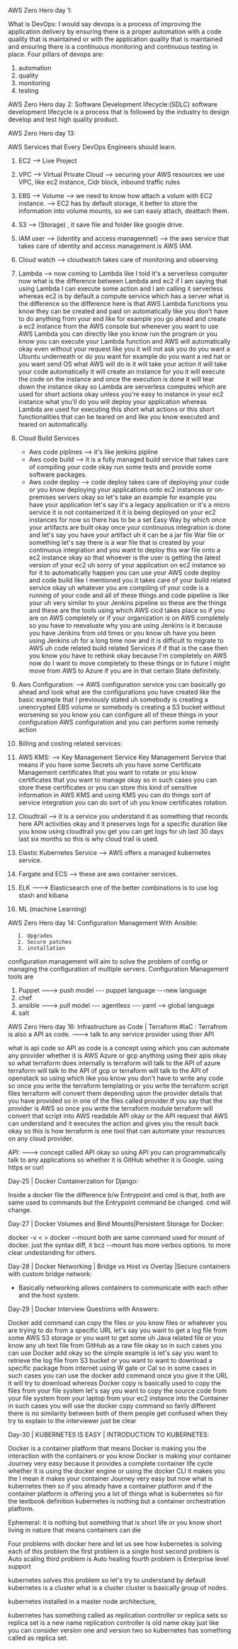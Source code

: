 AWS Zero Hero day 1:

What is DevOps:
I would say devops is a process of improving the application delivery by ensuring there is a proper automation with a code quality that is maintained or with the application quality that is maintained and ensuring there is a continuous monitoring and continuous testing in place. 
Four pillars of devops are:
1. automation
2. quality
3. monitoring 
4. testing

AWS Zero Hero day 2:
Software Development lifecycle:(SDLC)
software development lifecycle is a process that is followed by the industry to design
develop and test high quality product.


AWS Zero Hero day 13: 

AWS Services that Every DevOps Engineers should learn.

1.  EC2 --> Live Project
2.  VPC --> Virtual Private Cloud -->  securing your AWS resources we use VPC, like ec2 instance, Cidr block, inbound traffic rules
3.  EBS --> Volume --> we need to know how attach a volum with EC2 instance. --> EC2 has by default storage,
    it better to store the information into volume mounts, so we can easiy attach, deattach them.
4. S3 --> (Storage) , it save file and folder like google drive.
5. IAM  user --> (identity and access managemnet) --> the aws service that takes care of identity and access management is AWS IAM.
6. Cloud watch --> cloudwatch takes care of monitoring and observing
7. Lambda -->
   now coming to Lambda like I told it's a serverless computer now what is the difference between Lambda and ec2 if I am
   saying that using Lambda I can execute some action and I am calling it serverless whereas ec2 is by default a compute service which has a server
   what is the difference so the difference here is that AWS Lambda functions you know they can be created and paid on automatically
   like you don't have to do anything from your end like for example you go ahead and create a ec2 instance from the AWS console but whenever
   you want to use AWS Lambda you can directly like you know run the program or you know you can execute your Lambda function and AWS
   will automatically okay even without your request like you it will not ask you do you want a Ubuntu underneath or do you
   want for example do you want a red hat or you want send OS what AWS will do is it will take your action it will take your
   code automatically it will create an instance for you it will execute the code on the instance and once the execution is done it will tear down
   the instance okay so Lambda are serverless computes which are used for short actions okay unless you're easy to instance in your
   ec2 instance what you'll do you will deploy your application whereas Lambda are used for executing this short what actions or this short
   functionalities that can be teared on and like you know executed and teared on automatically.
   

8. Cloud Build Services
   - Aws code piplines --> it's like jenkins pipline
   - Aws code build    --> it is a fully managed build service that takes care of
                           compiling your code okay run some tests and provide some
                           software packages.
   - Aws code deploy   --> code deploy takes care of deploying your code or you know deploying your applications
                           onto ec2 instances or on-premises servers okay so let's take an example for example you have your application let's say it's a legacy application or it's a micro service it is not containerized it it is being deployed on your ec2 instances for now so there has to be a set Easy Way by which once your artifacts are built okay once your continuous integration is done and let's say you have your artifact uh it can be a jar file War file or something let's say there is a war file that is created by your continuous integration and you want to deploy this war file onto a ec2 instance okay so that whoever is the user is getting the latest version of your ec2 uh sorry of your application on ec2 instance so for it to automatically happen you can use your AWS code deploy and code build like I mentioned you it takes care of your build related service okay uh whatever you are compiling of your code is a running of your code and all of these things and code pipeline is like your uh very similar to your Jenkins pipeline so these are the things and these are the tools using which AWS cicd takes place so if you are on AWS completely or if your organization is on AWS completely so you have to reevaluate why you are using Jenkins is it because you have Jenkins from old times or you know uh have you been using Jenkins uh for a long time now and it is difficult to migrate to AWS uh code related build related Services if if that is the case then you know you have to rethink okay because I'm completely on AWS now do I want to move completely to these things or in future I might move from AWS to Azure if you are in that certain State definitely.

9. Aws Configuration:  --> AWS configuration service you can basically go ahead and look what are the configurations you have created like the basic example that I previously stated uh somebody is creating a unencrypted EBS volume or somebody is creating a S3 bucket without worsening so you know you can configure all of these things in your configuration AWS configuration and you can perform some remedy action 


10. Billing and costing related services:

11. AWS KMS:  --> Key Management Service
    Key Management Service that means if you have some Secrets uh you have some Certificate Management certificates that you want to rotate or
    you know certificates that you want to manage okay so in such cases you can store these certificates or you can store this kind of sensitive
    information in AWS KMS and using KMS you can do things sort of service integration you can do sort of uh you know certificates rotation.

12. Cloudtrail -->
    it is a service you understand it as something that records here API activities okay and it preserves logs for a specific duration
    like you know using cloudtrail you get you can get logs for uh last 30 days last six months so this is why cloud trail is used.

13. Elastic Kubernetes Service --> AWS offers a managed kubernetes service.

14. Fargate and ECS --> these are  aws container services.


15. ELK ---> Elasticsearch one of the better combinations is to use log stash and kibana

16.  ML (machine Learning)



AWS Zero Hero day 14:
       Configuration Management With Ansible:

       1. Upgrades
       2. Secure patches
       3. installation

configuration management will aim to solve the problem of config or managing the configuration of multiple servers. 
Configuration Management tools are 
 1. Puppet   ---> push model --- puppet language ---new language
 2. chef
 3. ansible  ---> pull model --- agentless --- yaml --> global language
 4. salt


AWS Zero Hero day 16:
   Infrastructure as Code | Terraform #IaC  : 
   Terrafrom is also a API as code. ---> talk to any service provider using thier API

what is api code so API as code
is a concept using which you can
automate any provider whether it is AWS
Azure or gcp anything using their
apis okay so what terraform does
internally is terraform will talk to the
API of azure terraform will talk to the
API of gcp or terraform will talk to the
API of openstack so using which like you
know you don't have to write any code so
once you write the terraform templating
or you write the terraform script files
terraform will convert them depending
upon the provider details that you have
provided so in one of the files called
provider.tf you say that the provider is
AWS so once you write the terraform
module terraform will convert that
script into AWS readable API okay or the
API request that AWS can understand and
it executes the action and gives you the
result back okay so this is how
terraform is one tool that can automate
your resources on any cloud provider.


API: ---> concept called API okay so
using API you can programmatically talk
to any applications so whether it is
GitHub whether it is Google. using https or curl




Day-25 | Docker Containerzation for Django:

Inside a docker file the difference b/w Entrypoint and cmd is that, both are 
same used to commands but the Entrypoint command be changed. cmd will change.




Day-27 | Docker Volumes and Bind Mounts|Persistent Storage for Docker:

docker -v < >
docker --mount
both are same command used for mount of docker. just the syntax diff, it bcz --mount has more verbos options. to 
more clear undestanding for others.


Day-28 | Docker Networking | Bridge vs Host vs Overlay |Secure containers with custom bridge network:
  - Basically networking allows containers to communicate with each other and the host system.
    


Day-29 | Docker Interview Questions with Answers:

Docker add command can copy the files or you know files or whatever you are
trying to do from a specific URL let's say you want to get a log file from some
AWS S3 storage or you want to get some uh Java related file or you know any uh
text file from GitHub as a raw file okay so in such cases you can use Docker add
okay so the simple example is let's say you want to retrieve the log file from S3 bucket or you want to want to
download a specific package from internet using W gate or Cal so in some cases in such cases you can use the
docker add command once you give it the URL it will try to download whereas Docker copy is basically used to copy
the files from your file system let's say you want to copy the source code from your file system from your laptop
from your ec2 instance into the Container in such cases you will use the docker copy command so fairly different
there is no similarity between both of them people get confused when they try
to explain to the interviewer just be clear




Day-30 | KUBERNETES IS EASY | INTRODUCTION TO KUBERNETES:


Docker is a container platform that means Docker is making you the
interaction with the containers or you know Docker is making your container Journey very easy because it provides a
complete container life cycle whether it is using the docker engine or using the docker CLI it makes you the I mean it
makes your container Journey very easy but now what is kubernetes then so if you already have a container platform
and if the container platform is offering you a lot of things what is kubernetes so for the textbook
definition kubernetes is nothing but a container orchestration platform.


Ephemeral:
it is nothing but something that is short
life or you know short living in nature that means containers can die 


Four problems with docker here and let us see how kubernetes is 
solving each of this problem the first problem is a
single host second problem is Auto scaling
third problem is Auto healing
fourth problem is Enterprise level support



kubernetes solves this problem so let's try to understand by default kubernetes is a cluster
what is a cluster cluster is basically group of nodes.


kubernetes installed in a master node architecture,


kubernetes has something called as replication controller or replica sets so replica
set is a new name replication controller is old name okay just like you can consider version one and version two so
kubernetes has something called as replica set.



   

